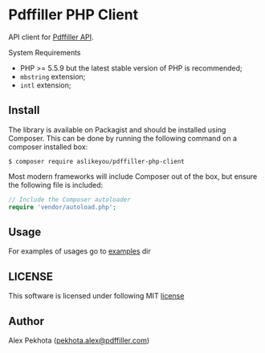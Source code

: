 # Pdffiller PHP Client

API client for [Pdffiller API](https://api.pdffiller.com).

System Requirements
* PHP >= 5.5.9 but the latest stable version of PHP is recommended;
* `mbstring` extension;
* `intl` extension;

## Install

The library is available on Packagist and should be installed using Composer. This can be done by running the following command on a composer installed box:

```
$ composer require aslikeyou/pdffiller-php-client
```

Most modern frameworks will include Composer out of the box, but ensure the following file is included:

```php
// Include the Composer autoloader
require 'vendor/autoload.php';
```

## Usage

For examples of usages go to [examples](https://github.com/aslikeyou/oauth2-pdffiller/tree/master/examples) dir

## LICENSE

This software is licensed under following MIT [license](https://github.com/aslikeyou/oauth2-pdffiller/blob/master/LICENSE)

## Author
Alex Pekhota (pekhota.alex@pdffiller.com)

